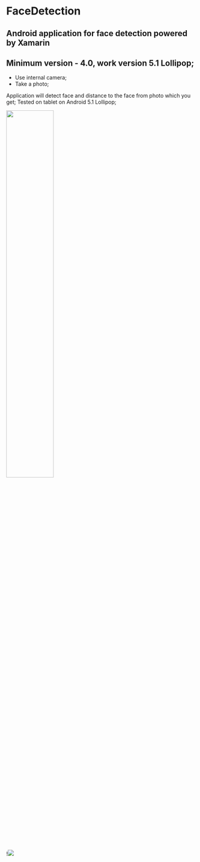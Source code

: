 # FaceDetection 

## Android application for face detection powered by Xamarin
## Minimum version - 4.0, work version 5.1 Lollipop;

* Use internal camera;
* Take a photo;

Application will detect face and distance to the face from photo which you get;
Tested on tablet on Android 5.1 Lollipop; 

[<img src="https://www.youtube.com/watch?v=-eY2DaHTa9w/maxresdefault.jpg" width="50%">](https://youtu.be/-eY2DaHTa9w)

!![](https://habrastorage.org/webt/26/va/ij/26vaijfieefkemrhs8jvo8t7voe.jpeg)


